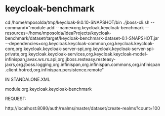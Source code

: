 # keycloak-benchmark

cd /home/mposolda/tmp/keycloak-9.0.10-SNAPSHOT/bin
./jboss-cli.sh --command="module add --name=org.keycloak.keycloak-benchmark --resources=/home/mposolda/IdeaProjects/keycloak-benchmark/dataset/target/keycloak-benchmark-dataset-0.1-SNAPSHOT.jar --dependencies=org.keycloak.keycloak-common,org.keycloak.keycloak-core,org.keycloak.keycloak-server-spi,org.keycloak.keycloak-server-spi-private,org.keycloak.keycloak-services,org.keycloak.keycloak-model-infinispan,javax.ws.rs.api,org.jboss.resteasy.resteasy-jaxrs,org.jboss.logging,org.infinispan,org.infinispan.commons,org.infinispan.client.hotrod,org.infinispan.persistence.remote"


IN STANDALONE.XML

<provider>module:org.keycloak.keycloak-benchmark</provider>


REQUEST:

http://localhost:8080/auth/realms/master/dataset/create-realms?count=100